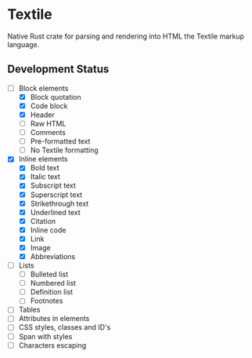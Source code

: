 # Textile

Native Rust crate for parsing and rendering into HTML the Textile markup language.

## Development Status
+ [ ] Block elements
  + [x] Block quotation
  + [x] Code block
  + [x] Header
  + [ ] Raw HTML
  + [ ] Comments
  + [ ] Pre-formatted text
  + [ ] No Textile formatting
+ [x] Inline elements
  + [x] Bold text
  + [x] Italic text
  + [x] Subscript text
  + [x] Superscript text
  + [x] Strikethrough text
  + [x] Underlined text
  + [x] Citation
  + [x] Inline code
  + [x] Link
  + [x] Image
  + [x] Abbreviations
+ [ ] Lists
  + [ ] Bulleted list
  + [ ] Numbered list
  + [ ] Definition list
  + [ ] Footnotes
+ [ ] Tables
+ [ ] Attributes in elements
+ [ ] CSS styles, classes and ID's
+ [ ] Span with styles
+ [ ] Characters escaping
